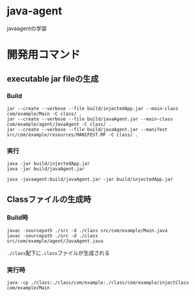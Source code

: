 # java-agent
javaagentの学習


# 開発用コマンド

## executable jar fileの生成

### Build 
```
jar --create --verbose --file build/injectedApp.jar --main-class com/example/Main -C class/ .
jar --create --verbose --file build/javaAgent.jar --main-class com/example/agent/JavaAgent -C class/ .
jar --create --verbose --file build/javaAgent.jar --manifest src/com/example/resources/MANIFEST.MF -C class/ .
```

### 実行
```
java -jar build/injectedApp.jar
java -jar build/javaAgent.jar

java -javaagent:build/javaAgent.jar -jar build/injectedApp.jar
```


## Classファイルの生成時

### Build時

```
javac -sourcepath ./src -d ./class src/com/example/Main.java 
javac -sourcepath ./src -d ./class src/com/example/agent/JavaAgent.java
```
`./class`配下に`.class`ファイルが生成される

### 実行時

```
java -cp ./class:./class/com/example:./class/com/example/injectClass com/example/Main
```
